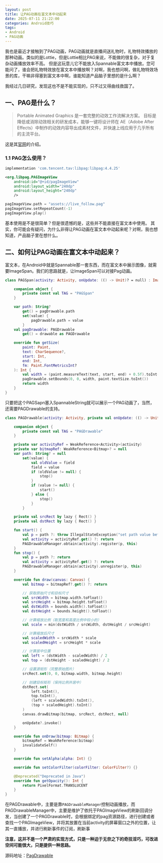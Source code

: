 ```yaml
---
layout: post
title: 让PAG动画在富文本中动起来
date: 2025-07-11 21:22:00
categories: Android技巧
tags: 
- Android
- PAG动画
---
```


我也是最近才接触到了PAG动画，PAG动画就是直播间送礼物时，礼物特效播放的那种动画。类似的是Lottie，但是Lottie相比PAG来说，不能做的很复杂，对于复杂动画播放效率不高。
但是这玩意儿它不能放入Spannable富文本中播放。您可能问了，谁会把礼物特效放在富文本中播放啊？对啊，我也想问啊，做礼物特效场景的库，干嘛非得塞到富文本中啊，谁能知道产品脑子里想的是什么啊？

我经过几日研究，发现这也不是不能实现的，只不过又得曲线救国了。

## 一、PAG是什么？
> Portable Animated Graphics 是一套完整的动效工作流解决方案。
目标是降低或消除动效相关的研发成本，能够一键将设计师在 AE（Adobe After Effects）中制作的动效内容导出成素材文件，并快速上线应用于几乎所有的主流平台。

这是其[官网](https://pag.io/)的介绍。

### 1.1 PAG怎么使用？

```groovy
implementation 'com.tencent.tav:libpag:libpag:4.4.25'
```

```xml
<org.libpag.PAGImageView
    android:id="@+id/pagImageView"
    android:layout_width="240dp"
    android:layout_height="240dp"
    />
```

```kotlin
pagImageView.path = "assets://live_follow.pag"
pagImageView.setRepeatCount(-1)
pagImageView.play()
```

基本使用是不是很简单？但是很遗憾的是，这些并不能直接在富文本中使用。
其实，你可能会有疑问，为什么非得让PAG动画在富文本中动起来呢？对啊，我也想知道，产品脑子里在想什么。

## 二、如何让PAG动画在富文本中动起来？

富文本，在Android中就是Spannable那一套东西，而在富文本中展示图像，就需要ImageSpan。我们的思路就是，让ImageSpan可以对接Pag动画。

```kotlin
class PAGSpan(activity: Activity, onUpdate: (() -> Unit)? = null) : ImageSpan(PAGDrawable(activity, onUpdate)) {

    companion object {
        private const val TAG = "PAGSpan"
    }

    var path: String?
        get() = pagDrawable.path
        set(value) {
            pagDrawable.path = value
        }
    val pagDrawable: PAGDrawable
        get() = drawable as PAGDrawable

    override fun getSize(
        paint: Paint,
        text: CharSequence?,
        start: Int,
        end: Int,
        fm: Paint.FontMetricsInt?
    ): Int {
        val width = (paint.measureText(text, start, end) + 0.5f).toInt()
        pagDrawable.setBounds(0, 0, width, paint.textSize.toInt())
        return width
    }
}
```
只要把这个PAGSapn塞入SpannableString就可以展示一个PAG动画了，当然，还需要PAGDrawable的支持。
```kotlin
class PAGDrawable(activity: Activity, private val onUpdate: (() -> Unit)? = null) : Drawable(), PAGDrawableManager.OnPAGDrawCallback {

    companion object {
        private const val TAG = "PAGDrawable"
    }

    private var activityRef = WeakReference<Activity>(activity)
    private var bitmapRef: WeakReference<Bitmap>? = null
    var path: String? = null
        set(value) {
            val oldValue = field
            field = value
            if (oldValue != null) {
                stop()
            }
            if (value != null) {
                start()
            } else {
                stop()
            }
        }

    private val srcRect by lazy { Rect() }
    private val dstRect by lazy { Rect() }

    fun start() {
        val p = path ?: throw IllegalStateException("set path value before call start")
        val activity = activityRef.get() ?: return
        PAGDrawableManager.obtain(activity).register(p, this)
    }
    fun stop() {
        val p = path ?: return
        val activity = activityRef.get() ?: return
        PAGDrawableManager.obtain(activity).unregister(p, this)
    }

    override fun draw(canvas: Canvas) {
        val bitmap = bitmapRef?.get() ?: return

        // 获取原始尺寸和目标尺寸
        val srcWidth = bitmap.width.toFloat()
        val srcHeight = bitmap.height.toFloat()
        val dstWidth = bounds.width().toFloat()
        val dstHeight = bounds.height().toFloat()

        // 计算缩放比例（取宽度和高度比例中较小的）
        val scale = min(dstWidth / srcWidth, dstHeight / srcHeight)

        // 计算缩放后尺寸
        val scaledWidth = srcWidth * scale
        val scaledHeight = srcHeight * scale

        // 计算居中位置
        val left = (dstWidth - scaledWidth) / 2
        val top = (dstHeight - scaledHeight) / 2

        // 设置源矩形（完整原始图片）
        srcRect.set(0, 0, bitmap.width, bitmap.height)

        // 创建目标矩形（保持比例并居中）
        dstRect.set(
            left.toInt(),
            top.toInt(),
            (left + scaledWidth).toInt(),
            (top + scaledHeight).toInt()
        )
        canvas.drawBitmap(bitmap, srcRect, dstRect, null)

        onUpdate?.invoke()
    }

    override fun onDraw(bitmap: Bitmap) {
        bitmapRef = WeakReference(bitmap)
        invalidateSelf()
    }

    override fun setAlpha(alpha: Int) {}

    override fun setColorFilter(colorFilter: ColorFilter?) {}

    @Deprecated("Deprecated in Java")
    override fun getOpacity(): Int {
        return PixelFormat.TRANSLUCENT
    }
}
```

在PAGDrawable中，主要是靠`PAGDrawableManager`控制动画播放，而PAGDrawableManager中，主要是维护了依托于PAGImageView的刷新回调分发，当创建了一个PAGDrawable时，会根据绑定的pag资源路径，进行创建或者查找一个PAGImageView，并将其放置在当前activity的屏幕窗口之外的位置，让其一直播放，并进行刷新事件的订阅，刷新事

**注意，这并不是一个严肃的实现方式，只是一种迫于无奈之下的奇技淫巧，可改进空间可能很大，只是提供一种思路。**

源码地址：[PagDrawable](https://github.com/boybeak/PagDrawable)